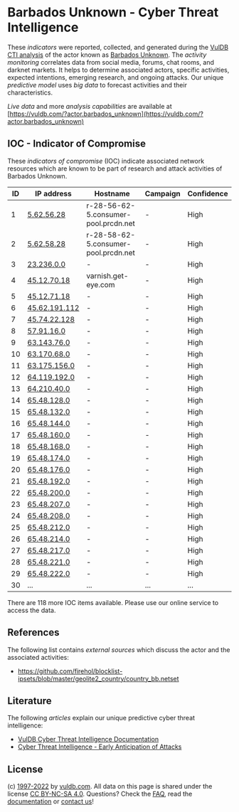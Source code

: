 # Barbados Unknown - Cyber Threat Intelligence

These _indicators_ were reported, collected, and generated during the [VulDB CTI analysis](https://vuldb.com/?kb.cti) of the actor known as [Barbados Unknown](https://vuldb.com/?actor.barbados_unknown). The _activity monitoring_ correlates data from social media, forums, chat rooms, and darknet markets. It helps to determine associated actors, specific activities, expected intentions, emerging research, and ongoing attacks. Our unique _predictive model_ uses _big data_ to forecast activities and their characteristics.

_Live data_ and more _analysis capabilities_ are available at [https://vuldb.com/?actor.barbados_unknown](https://vuldb.com/?actor.barbados_unknown)

## IOC - Indicator of Compromise

These _indicators of compromise_ (IOC) indicate associated network resources which are known to be part of research and attack activities of Barbados Unknown.

ID | IP address | Hostname | Campaign | Confidence
-- | ---------- | -------- | -------- | ----------
1 | [5.62.56.28](https://vuldb.com/?ip.5.62.56.28) | r-28-56-62-5.consumer-pool.prcdn.net | - | High
2 | [5.62.58.28](https://vuldb.com/?ip.5.62.58.28) | r-28-58-62-5.consumer-pool.prcdn.net | - | High
3 | [23.236.0.0](https://vuldb.com/?ip.23.236.0.0) | - | - | High
4 | [45.12.70.18](https://vuldb.com/?ip.45.12.70.18) | varnish.get-eye.com | - | High
5 | [45.12.71.18](https://vuldb.com/?ip.45.12.71.18) | - | - | High
6 | [45.62.191.112](https://vuldb.com/?ip.45.62.191.112) | - | - | High
7 | [45.74.22.128](https://vuldb.com/?ip.45.74.22.128) | - | - | High
8 | [57.91.16.0](https://vuldb.com/?ip.57.91.16.0) | - | - | High
9 | [63.143.76.0](https://vuldb.com/?ip.63.143.76.0) | - | - | High
10 | [63.170.68.0](https://vuldb.com/?ip.63.170.68.0) | - | - | High
11 | [63.175.156.0](https://vuldb.com/?ip.63.175.156.0) | - | - | High
12 | [64.119.192.0](https://vuldb.com/?ip.64.119.192.0) | - | - | High
13 | [64.210.40.0](https://vuldb.com/?ip.64.210.40.0) | - | - | High
14 | [65.48.128.0](https://vuldb.com/?ip.65.48.128.0) | - | - | High
15 | [65.48.132.0](https://vuldb.com/?ip.65.48.132.0) | - | - | High
16 | [65.48.144.0](https://vuldb.com/?ip.65.48.144.0) | - | - | High
17 | [65.48.160.0](https://vuldb.com/?ip.65.48.160.0) | - | - | High
18 | [65.48.168.0](https://vuldb.com/?ip.65.48.168.0) | - | - | High
19 | [65.48.174.0](https://vuldb.com/?ip.65.48.174.0) | - | - | High
20 | [65.48.176.0](https://vuldb.com/?ip.65.48.176.0) | - | - | High
21 | [65.48.192.0](https://vuldb.com/?ip.65.48.192.0) | - | - | High
22 | [65.48.200.0](https://vuldb.com/?ip.65.48.200.0) | - | - | High
23 | [65.48.207.0](https://vuldb.com/?ip.65.48.207.0) | - | - | High
24 | [65.48.208.0](https://vuldb.com/?ip.65.48.208.0) | - | - | High
25 | [65.48.212.0](https://vuldb.com/?ip.65.48.212.0) | - | - | High
26 | [65.48.214.0](https://vuldb.com/?ip.65.48.214.0) | - | - | High
27 | [65.48.217.0](https://vuldb.com/?ip.65.48.217.0) | - | - | High
28 | [65.48.221.0](https://vuldb.com/?ip.65.48.221.0) | - | - | High
29 | [65.48.222.0](https://vuldb.com/?ip.65.48.222.0) | - | - | High
30 | ... | ... | ... | ...

There are 118 more IOC items available. Please use our online service to access the data.

## References

The following list contains _external sources_ which discuss the actor and the associated activities:

* https://github.com/firehol/blocklist-ipsets/blob/master/geolite2_country/country_bb.netset

## Literature

The following _articles_ explain our unique predictive cyber threat intelligence:

* [VulDB Cyber Threat Intelligence Documentation](https://vuldb.com/?kb.cti)
* [Cyber Threat Intelligence - Early Anticipation of Attacks](https://www.scip.ch/en/?labs.20201022)

## License

(c) [1997-2022](https://vuldb.com/?kb.changelog) by [vuldb.com](https://vuldb.com/?kb.about). All data on this page is shared under the license [CC BY-NC-SA 4.0](https://creativecommons.org/licenses/by-nc-sa/4.0/). Questions? Check the [FAQ](https://vuldb.com/?kb.faq), read the [documentation](https://vuldb.com/?kb) or [contact us](https://vuldb.com/?contact)!
